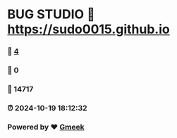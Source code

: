 # BUG STUDIO :link: https://sudo0015.github.io 
### :page_facing_up: [4](https://sudo0015.github.io/tag.html) 
### :speech_balloon: 0 
### :hibiscus: 14717 
### :alarm_clock: 2024-10-19 18:12:32 
### Powered by :heart: [Gmeek](https://github.com/Meekdai/Gmeek)
